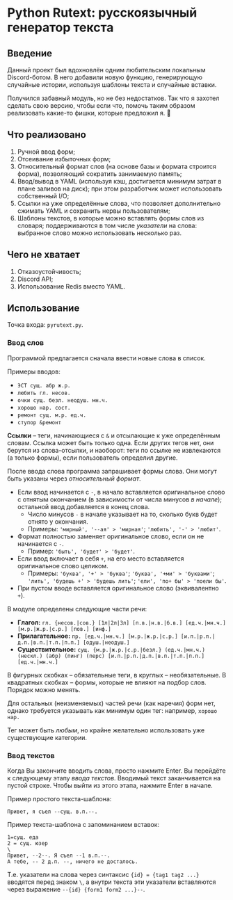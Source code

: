 # Python Rutext: русскоязычный генератор текста

## Введение

Данный проект был вдохновлён одним любительским локальным Discord-ботом. В него добавили новую функцию, генерирующую случайные истории, используя шаблоны текста и случайные вставки.

Получился забавный модуль, но не без недостатков. Так что я захотел сделать свою версию, чтобы если что, помочь таким образом реализовать какие-то фишки, которые предложил я. 🤔

## Что реализовано

1. Ручной ввод форм;
2. Отсеивание избыточных форм;
3. Относительный формат слов (на основе базы и формата строится форма), позволяющий сократить занимаемую память;
4. Ввод/вывод в YAML (используя кэш, достигается минимум затрат в плане заливов на диск); при этом разработчик может использовать собственный I/O;
5. Ссылки на уже определённые слова, что позволяет дополнительно сжимать YAML и сохранить нервы пользователям;
6. Шаблоны текстов, в которые можно вставлять формы слов из словаря; поддерживаются в том числе *указатели* на слова: выбранное слово можно использовать несколько раз.

## Чего не хватает

1. Отказоустойчивость;
2. Discord API;
3. Использование Redis вместо YAML.

## Использование

Точка входа: `pyrutext.py`.

### Ввод слов

Программой предлагается сначала ввести новые слова в список.

Примеры вводов:
- `ЭСТ сущ. абр ж.р.`
- `любить гл. несов.`
- `очки сущ. безл. неодуш. мн.ч.`
- `хорошо нар. сост.`
- `ремонт сущ. м.р. ед.ч.`
- `ступор &ремонт`

**Ссылки** – теги, начинающиеся с `&` и отсылающие к уже определённым словам. Ссылка может быть только одна. Если других тегов нет, они берутся из слова-отсылки, и наоборот: теги по ссылке не извлекаются (а только формы), если пользователь определил другие.

После ввода слова программа запрашивает формы слова. Они могут быть указаны через *относительный формат*.
* Если ввод начинается с `-`, в начало вставляется оригинальное слово с отнятым окончанием (в зависимости от числа минусов *в начале*); остальной ввод добавляется в конец слова.
  * Число минусов `-` в начале указывает на то, сколько букв будет отнято у окончания.
  * Примеры: `'мирный', '--ая' > 'мирная'`; `'любить', '-' > 'любит'`.
* Формат полностью заменяет оригинальное слово, если он не начинается с `-`.
  * Пример: `'быть', 'будет' > 'будет'`.
* Если ввод включает в себя `+`, на его место вставляется оригинальное слово целиком.
  * Примеры: `'буква', '+' > 'буква'`; `'буква', '+ми' > 'буквами'`; `'лить', 'будешь +' > 'будешь лить'`; `'ели', 'по+ бы' > 'поели бы'`.
* При пустом вводе вставляется оригинальное слово (эквивалентно `+`).

В модуле определены следующие части речи:
* **Глагол:** `гл. {несов.|сов.} [1л|2л|3л] [п.в.|н.в.|б.в.] [ед.ч.|мн.ч.] [м.р.|ж.р.|с.р.] [пов.] [инф.]`
* **Прилагательное:** `пр. [ед.ч.|мн.ч.] [м.р.|ж.р.|с.р.] [и.п.|р.п.|д.п.|в.п.|т.п.|п.п.] [одуш.|неодуш.]`
* **Существительное:** `сущ. {м.р.|ж.р.|с.р.|безл.} (ед.ч.|мн.ч.) (нескл.) (абр) (пинг) (перс) [и.п.|р.п.|д.п.|в.п.|т.п.|п.п.] [ед.ч.|мн.ч.]`

В фигурных скобках – обязательные теги, в круглых – необязательные. В квадратных скобках – формы, которые не влияют на подбор слов. Порядок можно менять.

Для остальных (неизменяемых) частей речи (как наречия) форм нет, однако требуется указывать как минимум один тег: например, `хорошо нар.`

Тег может быть *любым*, но крайне желательно использовать уже существующие категории.

### Ввод текстов

Когда Вы закончите вводить слова, просто нажмите Enter. Вы перейдёте к следующему этапу *ввода текстов*. Вводимый текст заканчивается на пустой строке. Чтобы выйти из этого этапа, нажмите Enter в начале.

Пример простого текста-шаблона:
```
Привет, я съел --сущ. в.п.--.
```

Пример текста-шаблона с запоминанием вставок:
```
1=сущ. еда
2 = сущ. юзер
\
Привет, --2--. Я съел --1 в.п.--.
А тебе, -- 2 д.п. --, ничего не досталось.
```
Т.е. указатели на слова через синтаксис `{id} = {tag1 tag2 ...}` вводятся перед знаком `\`, а внутри текста эти указатели вставляются через выражение `--{id} {form1 form2 ...}--`.